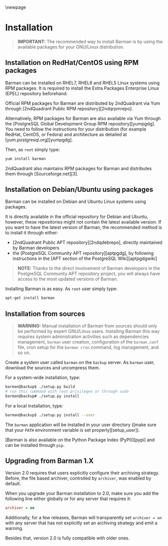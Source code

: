 \newpage

# Installation

> **IMPORTANT:**
> The recommended way to install Barman is by using the available
> packages for your GNU/Linux distribution.

## Installation on RedHat/CentOS using RPM packages

Barman can be installed on RHEL7, RHEL6 and RHEL5 Linux systems using
RPM packages. It is required to install the Extra Packages Enterprise
Linux (EPEL) repository beforehand.

Official RPM packages for Barman are distributed by 2ndQuadrant
via Yum through [2ndQuadrant Public RPM repository][2ndqrpmrepo].

Alternatively, RPM packages for Barman are also available via Yum through the
[PostgreSQL Global Development Group RPM repository][yumpgdg].
You need to follow the instructions for your distribution (for example RedHat,
CentOS, or Fedora) and architecture as detailed at
[yum.postgresql.org][yumpgdg].

Then, as `root` simply type:

``` bash
yum install barman
```

2ndQuadrant also maintains RPM packages for Barman and distributes
them through [Sourceforge.net][3].

## Installation on Debian/Ubuntu using packages

Barman can be installed on Debian and Ubuntu Linux systems using
packages.

It is directly available in the official repository for Debian and Ubuntu, however, these repositories might not contain the latest available version.
If you want to have the latest version of Barman, the recommended method is to install it through either:

* [2ndQuadrant Public APT repository][2ndqdebrepo], directly maintained by
  Barman developers
* the [PostgreSQL Community APT repository][aptpgdg], by following instructions in the [APT section of the PostgreSQL Wiki][aptpgdgwiki]

> **NOTE:**
> Thanks to the direct involvement of Barman developers in the
> PostgreSQL Community APT repository project, you will always have access
> to the most updated versions of Barman.

Installing Barman is as easy. As `root` user simply type:

``` bash
apt-get install barman
```

## Installation from sources

> **WARNING:**
> Manual installation of Barman from sources should only be performed
> by expert GNU/Linux users. Installing Barman this way requires
> system administration activities such as dependencies management,
> `barman` user creation, configuration of the `barman.conf` file,
> cron setup for the `barman cron` command, log management, and so on.

Create a system user called `barman` on the `backup` server.
As `barman` user, download the sources and uncompress them.

For a system-wide installation, type:

``` bash
barman@backup$ ./setup.py build
# run this command with root privileges or through sudo
barman@backup# ./setup.py install
```

For a local installation, type:

``` bash
barman@backup$ ./setup.py install --user
```

The `barman` application will be installed in your user directory ([make sure that your `PATH` environment variable is set properly][setup_user]).

[Barman is also available on the Python Package Index (PyPI)][pypi] and can be installed through `pip`.

## Upgrading from Barman 1.X

Version 2.0 requires that users explicitly configure
their archiving strategy. Before, the file based
archiver, controlled by `archiver`, was enabled by default.

When you upgrade your Barman installation to 2.0, make sure
you add the following line either globally or for any server
that requires it:

``` ini
archiver = on
```

Additionally, for a few releases, Barman will transparently set
`archiver = on` with any server that has not explicitly set
an archiving strategy and emit a warning.

Besides that, version 2.0 is fully compatible with older ones.
